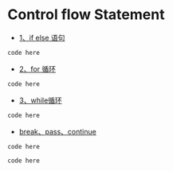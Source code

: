 # Control flow Statement

- [1、if else 语句]()


```python
code here
```



- [2、for 循环]()

```python
code here
```

- [3、while循环]()

```python
code here
```

- [break、pass、continue]()

```python
code here
```



```python
code here
```



